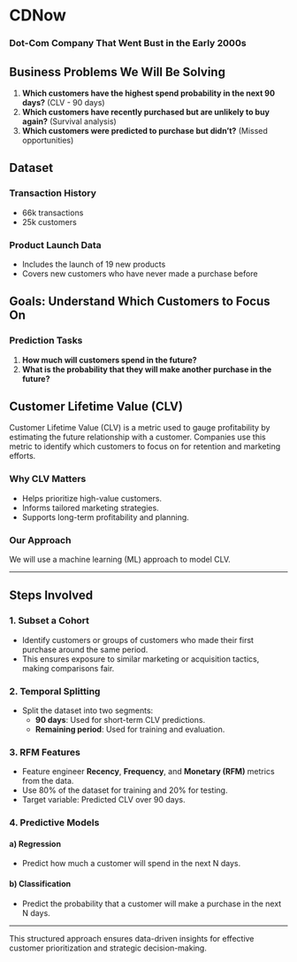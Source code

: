 # CDNow

### Dot-Com Company That Went Bust in the Early 2000s

## Business Problems We Will Be Solving

1. **Which customers have the highest spend probability in the next 90 days?** (CLV - 90 days)
2. **Which customers have recently purchased but are unlikely to buy again?** (Survival analysis)
3. **Which customers were predicted to purchase but didn’t?** (Missed opportunities)

## Dataset

### Transaction History
- 66k transactions
- 25k customers

### Product Launch Data
- Includes the launch of 19 new products
- Covers new customers who have never made a purchase before

## Goals: Understand Which Customers to Focus On

### Prediction Tasks
1. **How much will customers spend in the future?**
2. **What is the probability that they will make another purchase in the future?**

## Customer Lifetime Value (CLV)

Customer Lifetime Value (CLV) is a metric used to gauge profitability by estimating the future relationship with a customer. Companies use this metric to identify which customers to focus on for retention and marketing efforts.

### Why CLV Matters
- Helps prioritize high-value customers.
- Informs tailored marketing strategies.
- Supports long-term profitability and planning.

### Our Approach
We will use a machine learning (ML) approach to model CLV.

---

## Steps Involved

### 1. Subset a Cohort
- Identify customers or groups of customers who made their first purchase around the same period.
- This ensures exposure to similar marketing or acquisition tactics, making comparisons fair.

### 2. Temporal Splitting
- Split the dataset into two segments:
  - **90 days**: Used for short-term CLV predictions.
  - **Remaining period**: Used for training and evaluation.

### 3. RFM Features
- Feature engineer **Recency**, **Frequency**, and **Monetary (RFM)** metrics from the data.
- Use 80% of the dataset for training and 20% for testing.
- Target variable: Predicted CLV over 90 days.

### 4. Predictive Models

#### a) Regression
- Predict how much a customer will spend in the next N days.

#### b) Classification
- Predict the probability that a customer will make a purchase in the next N days.

---

This structured approach ensures data-driven insights for effective customer prioritization and strategic decision-making.

